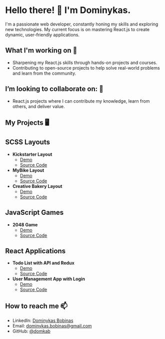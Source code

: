 # Hello there! 👋 I'm Dominykas.

I'm a passionate web developer, constantly honing my skills and exploring new technologies. My current focus is on mastering React.js to create dynamic, user-friendly applications.

## What I'm working on 🌱
- Sharpening my React.js skills through hands-on projects and courses.
- Contributing to open-source projects to help solve real-world problems and learn from the community.

## I’m looking to collaborate on: 💞️
- React.js projects where I can contribute my knowledge, learn from others, and deliver value.

## My Projects 🖥️

## SCSS Layouts
- **Kickstarter Layout**
  - [Demo](https://domkab.github.io/Kickstarter)
  - [Source Code](https://github.com/domkab/Kickstarter/tree/develop/src)
- **MyBike Layout**
  - [Demo](https://domkab.github.io/layout_miami/)
  - [Source Code](https://github.com/domkab/layout_miami/tree/develop/src)
- **Creative Bakery Layout**
  - [Demo](https://domkab.github.io/layout_creativeBakery/)
  - [Source Code](https://github.com/your-username/creative-bakery-repo)

## JavaScript Games
- **2048 Game**
  - [Demo](https://domkab.github.io/js_2048_game/)
  - [Source Code](https://github.com/domkab/js_2048_game/tree/develop)

## React Applications
- **Todo List with API and Redux**
  - [Demo](https://domkab.github.io/react_todo-app-with-api)
  - [Source Code](https://github.com/domkab/react_todo-app-with-api/tree/develop)
- **User Management App with Login**
  - [Demo](https://domkab.github.io/react_login-manage-api/#/login)
  - [Source Code](https://github.com/domkab/react_login-manage-api/tree/main)

## How to reach me 📫
- LinkedIn: [Dominykas Bobinas](https://www.linkedin.com/in/dominykas-bobinas-b7159a225/)
- Email: [dominykas.bobinas@gmail.com](mailto:dominykas.bobinas@gmail.com)
- GitHub: [@domkab](https://github.com/domkab)
<!-- Your footer here -->
